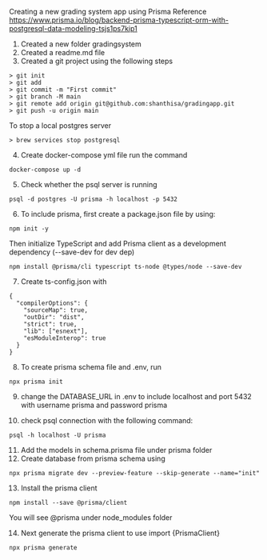 Creating a new grading system app using Prisma
Reference
https://www.prisma.io/blog/backend-prisma-typescript-orm-with-postgresql-data-modeling-tsjs1ps7kip1

1. Created a new folder gradingsystem
2. Created a readme.md file
3. Created a git project using the following steps
```
> git init
> git add
> git commit -m "First commit"
> git branch -M main
> git remote add origin git@github.com:shanthisa/gradingapp.git
> git push -u origin main
```

To stop a local postgres server

```
> brew services stop postgresql
```
4. Create docker-compose yml file
run the command 
```
docker-compose up -d
```
5. Check whether the psql server is running
```
psql -d postgres -U prisma -h localhost -p 5432
```

6. To include prisma, first create a package.json file by using:
```
npm init -y
```
Then initialize TypeScript and add Prisma client as a development dependency (--save-dev for dev dep)
```
npm install @prisma/cli typescript ts-node @types/node --save-dev
```

7. Create ts-config.json with 
```
{
  "compilerOptions": {
    "sourceMap": true,
    "outDir": "dist",
    "strict": true,
    "lib": ["esnext"],
    "esModuleInterop": true
  }
}
```
8. To create prisma schema file and .env, run
```
npx prisma init
```
9. change the DATABASE_URL in .env to include localhost and port 5432 with username prisma and password prisma

10. check psql connection with the following command:
```
psql -h localhost -U prisma
```
11. Add the models in schema.prisma file under prisma folder
12. Create database from prisma schema using
```
npx prisma migrate dev --preview-feature --skip-generate --name="init" 
```
13. Install the prisma client 
```
npm install --save @prisma/client
```
You will see @prisma under node_modules folder

14. Next generate the prisma client to use import {PrismaClient}
```
npx prisma generate
```
